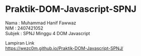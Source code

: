 # Praktik-DOM-Javascript-SPNJ
Nama    : Muhammad Hanif Fawwaz  
NIM     : 2407421052  
Subjek  : SPNJ Minggu 4 DOM Javascript

Lampiran Link  
https://wezc0m.github.io/Praktik-DOM-Javascript-SPNJ/  

